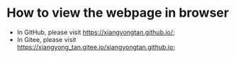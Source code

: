 # How to view the webpage in browser
-  In GitHub, please visit https://xiangyongtan.github.io/;
-  In Gitee, please visit https://xiangyong_tan.gitee.io/xiangyongtan.github.io;
